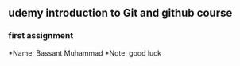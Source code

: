 ## udemy introduction to Git and github course
### first assignment

*Name: Bassant Muhammad
*Note: good luck
